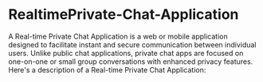 # RealtimePrivate-Chat-Application
A Real-time Private Chat Application is a web or mobile application designed to facilitate instant and secure communication between individual users. Unlike public chat applications, private chat apps are focused on one-on-one or small group conversations with enhanced privacy features. Here's a description of a Real-time Private Chat Application:
